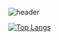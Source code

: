 
![header](https://capsule-render.vercel.app/api?type=wave&color=auto&height=400&section=header&text=Jisu%20Kim&fontSize=90)

<!-- ![Anurag's GitHub stats](https://github-readme-stats.vercel.app/api?username=js4939&show_icons=true&theme=radical)-->

[![Top Langs](https://github-readme-stats.vercel.app/api/top-langs/?username=delay-100&layout=compact)](https://github.com/js4939/github-readme-stats)

<!-- ![footer](https://capsule-render.vercel.app/api?section=footer&height=300) -->
